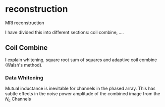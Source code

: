 # reconstruction
MRI reconstruction

I have divided this into different sections:  coil combine, .... 

## Coil Combine
I explain whitening, square root sum of squares and adaptive coil combine (Walsh's method).
### Data Whitening 
Mutual inductance is inevitable for channels in the phased array. This has subtle effects in
the noise power amplitude of the combined image from the $N_c$ Channels 
